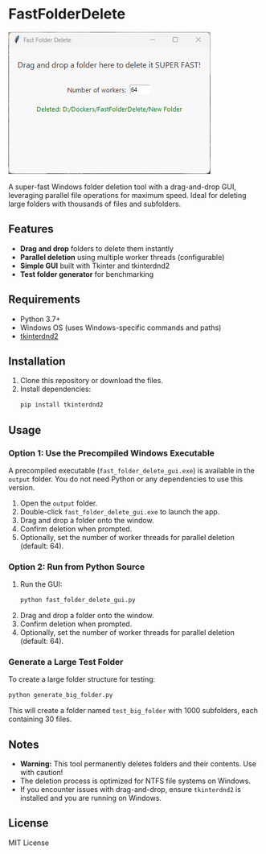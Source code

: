 # FastFolderDelete

![Fast Folder Delete Screenshot](screenshot.png)

A super-fast Windows folder deletion tool with a drag-and-drop GUI, leveraging parallel file operations for maximum speed. Ideal for deleting large folders with thousands of files and subfolders.

## Features

- **Drag and drop** folders to delete them instantly
- **Parallel deletion** using multiple worker threads (configurable)
- **Simple GUI** built with Tkinter and tkinterdnd2
- **Test folder generator** for benchmarking

## Requirements

- Python 3.7+
- Windows OS (uses Windows-specific commands and paths)
- [tkinterdnd2](https://pypi.org/project/tkinterdnd2/)

## Installation

1. Clone this repository or download the files.
2. Install dependencies:
   ```bash
   pip install tkinterdnd2
   ```

## Usage

### Option 1: Use the Precompiled Windows Executable

A precompiled executable (`fast_folder_delete_gui.exe`) is available in the `output` folder. You do not need Python or any dependencies to use this version.

1. Open the `output` folder.
2. Double-click `fast_folder_delete_gui.exe` to launch the app.
3. Drag and drop a folder onto the window.
4. Confirm deletion when prompted.
5. Optionally, set the number of worker threads for parallel deletion (default: 64).

### Option 2: Run from Python Source

1. Run the GUI:
   ```bash
   python fast_folder_delete_gui.py
   ```
2. Drag and drop a folder onto the window.
3. Confirm deletion when prompted.
4. Optionally, set the number of worker threads for parallel deletion (default: 64).

### Generate a Large Test Folder

To create a large folder structure for testing:

```bash
python generate_big_folder.py
```

This will create a folder named `test_big_folder` with 1000 subfolders, each containing 30 files.

## Notes

- **Warning:** This tool permanently deletes folders and their contents. Use with caution!
- The deletion process is optimized for NTFS file systems on Windows.
- If you encounter issues with drag-and-drop, ensure `tkinterdnd2` is installed and you are running on Windows.

## License

MIT License
